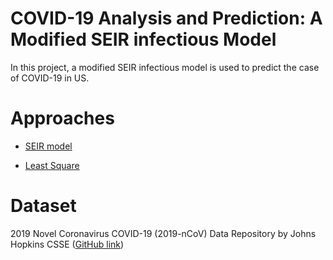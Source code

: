 # COVID-19 Analysis and Prediction: A Modified SEIR infectious Model
In this project, a modified SEIR infectious model is used to predict the case of COVID-19 in US.

# Approaches
* [SEIR model](https://docs.idmod.org/projects/emod-hiv/en/latest/model-seir.html#:~:text=The%20SEIR%20model%20assumes%20people,return%20to%20a%20susceptible%20state)

* [Least Square](https://docs.scipy.org/doc/scipy/reference/generated/scipy.optimize.least_squares.html#scipy.optimize.least_squares)

# Dataset
2019 Novel Coronavirus COVID-19 (2019-nCoV) Data Repository by Johns Hopkins CSSE ([GitHub link](https://github.com/CSSEGISandData/COVID-19))

